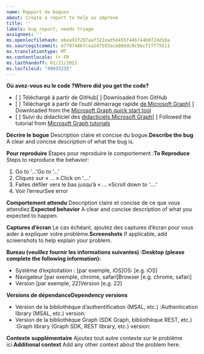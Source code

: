 ```yaml
---
name: Rapport de bogues
about: Create a report to help us improve
title: ''
labels: bug report, needs triage
assignees: ''
ms.openlocfilehash: e6ea92f287aaf321ead5d455f44b744b0724d10a
ms.sourcegitcommit: e7797486fcea247593acb80edc0cbbcf1ff75511
ms.translationtype: MT
ms.contentlocale: fr-FR
ms.lasthandoff: 01/21/2021
ms.locfileid: "49933235"
---
```

<span data-ttu-id="a73f7-102">**Où avez-vous eu le code ?**</span><span class="sxs-lookup"><span data-stu-id="a73f7-102">**Where did you get the code?**</span></span>
- <span data-ttu-id="a73f7-103">[ ] Téléchargé à partir de GitHub</span><span class="sxs-lookup"><span data-stu-id="a73f7-103">[ ] Downloaded from GitHub</span></span>
- <span data-ttu-id="a73f7-104">[ ] Téléchargé à partir de l’outil démarrage rapide [de Microsoft Graph](https://developer.microsoft.com/graph/quick-start)</span><span class="sxs-lookup"><span data-stu-id="a73f7-104">[ ] Downloaded from the [Microsoft Graph quick start tool](https://developer.microsoft.com/graph/quick-start)</span></span>
- <span data-ttu-id="a73f7-105">[ ] Suivi du didacticiel des [didacticiels Microsoft Graph](https://docs.microsoft.com/graph/tutorials)</span><span class="sxs-lookup"><span data-stu-id="a73f7-105">[ ] Followed the tutorial from [Microsoft Graph tutorials](https://docs.microsoft.com/graph/tutorials)</span></span>

<span data-ttu-id="a73f7-106">**Décrire le bogue** Description claire et concise du bogue.</span><span class="sxs-lookup"><span data-stu-id="a73f7-106">**Describe the bug** A clear and concise description of what the bug is.</span></span>

<span data-ttu-id="a73f7-107">**Pour reproduire** Étapes pour reproduire le comportement :</span><span class="sxs-lookup"><span data-stu-id="a73f7-107">**To Reproduce** Steps to reproduce the behavior:</span></span>
1. <span data-ttu-id="a73f7-108">Go to '...'</span><span class="sxs-lookup"><span data-stu-id="a73f7-108">Go to '...'</span></span>
2. <span data-ttu-id="a73f7-109">Cliquez sur « ... ».</span><span class="sxs-lookup"><span data-stu-id="a73f7-109">Click on '....'</span></span>
3. <span data-ttu-id="a73f7-110">Faites défiler vers le bas jusqu’à « ... »</span><span class="sxs-lookup"><span data-stu-id="a73f7-110">Scroll down to '....'</span></span>
4. <span data-ttu-id="a73f7-111">Voir l’erreur</span><span class="sxs-lookup"><span data-stu-id="a73f7-111">See error</span></span>

<span data-ttu-id="a73f7-112">**Comportement attendu** Description claire et concise de ce que vous attendiez.</span><span class="sxs-lookup"><span data-stu-id="a73f7-112">**Expected behavior** A clear and concise description of what you expected to happen.</span></span>

<span data-ttu-id="a73f7-113">**Captures d’écran** Le cas échéant, ajoutez des captures d’écran pour vous aider à expliquer votre problème.</span><span class="sxs-lookup"><span data-stu-id="a73f7-113">**Screenshots** If applicable, add screenshots to help explain your problem.</span></span>

<span data-ttu-id="a73f7-114">**Bureau (veuillez fournir les informations suivantes) :**</span><span class="sxs-lookup"><span data-stu-id="a73f7-114">**Desktop (please complete the following information):**</span></span>
 - <span data-ttu-id="a73f7-115">Système d’exploitation : [par exemple, iOS]</span><span class="sxs-lookup"><span data-stu-id="a73f7-115">OS: [e.g. iOS]</span></span>
 - <span data-ttu-id="a73f7-116">Navigateur [par exemple, chrome, safari]</span><span class="sxs-lookup"><span data-stu-id="a73f7-116">Browser [e.g. chrome, safari]</span></span>
 - <span data-ttu-id="a73f7-117">Version [par exemple, 22]</span><span class="sxs-lookup"><span data-stu-id="a73f7-117">Version [e.g. 22]</span></span>

<span data-ttu-id="a73f7-118">**Versions de dépendance**</span><span class="sxs-lookup"><span data-stu-id="a73f7-118">**Dependency versions**</span></span>
 - <span data-ttu-id="a73f7-119">Version de la bibliothèque d’authentification (MSAL, etc.) :</span><span class="sxs-lookup"><span data-stu-id="a73f7-119">Authentication library (MSAL, etc.) version:</span></span>
 - <span data-ttu-id="a73f7-120">Version de la bibliothèque Graph (SDK Graph, bibliothèque REST, etc.) :</span><span class="sxs-lookup"><span data-stu-id="a73f7-120">Graph library (Graph SDK, REST library, etc.) version:</span></span>  

<span data-ttu-id="a73f7-121">**Contexte supplémentaire** Ajoutez tout autre contexte sur le problème ici.</span><span class="sxs-lookup"><span data-stu-id="a73f7-121">**Additional context** Add any other context about the problem here.</span></span>
